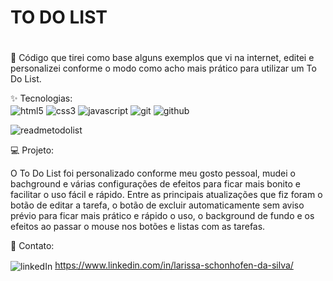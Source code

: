 # TO DO LIST<h1 aligh="center"></h1>

<p aligh="center">
🚀 Código que tirei como base alguns exemplos que vi na internet, editei e personalizei conforme o modo como acho mais prático para utilizar um To Do List.
</p>

✨ Tecnologias:   
  <img align="center" alt="html5" src="https://img.shields.io/badge/HTML5-E34F26?style=for-the-badge&logo=html5&logoColor=white"/>
  <img align="center" alt="css3" src="https://img.shields.io/badge/CSS3-1572B6?style=for-the-badge&logo=css3&logoColor=white"/>
  <img align="center" alt="javascript" src="https://img.shields.io/badge/JavaScript-F7DF1E?style=for-the-badge&logo=javascript&logoColor=black"/>
  <img align="center" alt="git" src="https://img.shields.io/badge/GIT-E44C30?style=for-the-badge&logo=git&logoColor=white">
  <img align="center" alt="github" src="https://img.shields.io/badge/GitHub-100000?style=for-the-badge&logo=github&logoColor=white">

![readmetodolist](https://user-images.githubusercontent.com/95450641/204328693-c5e37ab6-2951-4fd5-bc22-0c1f141ad0be.png)


💻 Projeto:

O To Do List foi personalizado conforme meu gosto pessoal, mudei o bachground e várias configurações de efeitos para ficar mais bonito e facilitar o uso fácil e rápido.
Entre as principais atualizações que fiz foram o botão de editar a tarefa, o botão de excluir automaticamente sem aviso prévio para ficar mais prático e rápido o uso, o background de fundo e os efeitos ao passar o mouse nos botões e listas com as tarefas. 

📱 Contato:

<img inline align="center" alt="linkedIn" src="https://img.shields.io/badge/LinkedIn-0077B5?style=for-the-badge&logo=linkedin&logoColor=white"/>  https://www.linkedin.com/in/larissa-schonhofen-da-silva/

